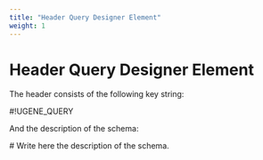 ```yaml
---
title: "Header Query Designer Element"
weight: 1
---
```



# Header Query Designer Element

The header consists of the following key string:

#!UGENE\_QUERY

And the description of the schema:

\# Write here the description of the schema.